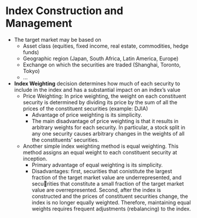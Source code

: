 # Index Construction and Management

- The target market may be based on 
  - Asset class (equities, fixed income, real estate, commodities, hedge funds)
  - Geographic region (Japan, South Africa, Latin America, Europe)
  - Exchange on which the securities are traded (Shanghai, Toronto, Tokyo)
  - ...
- **Index Weighting** decision determines how much of each security to include in the index and has a substantial impact on an index’s value
  - Price Weighting: In price weighting, the weight on each constituent security is determined by dividing its price by the sum of all the prices of the constituent securities (example: DJIA)
    - Advantage of price weighting is its simplicity. 
    - The main disadvantage of price weighting is that it results in arbitrary weights for each security. In particular, a stock split in any one security causes arbitrary changes in the weights of all the constituents’ securities. 
  - Another simple index weighting method is equal weighting. This method assigns an equal weight to each constituent security at inception.
    - Primary advantage of equal weighting is its simplicity.
    - Disadvantages: first, securities that conistitute the largest fraction of the target market value are underrepresented, and securities that constitute a small fraction of the target market value are overrepresented. 
Second, after the index is constructed and the prices of constituent securities change, 
the index is no longer equally weighted. Therefore, maintaining equal weights requires 
frequent adjustments (rebalancing) to the index.


